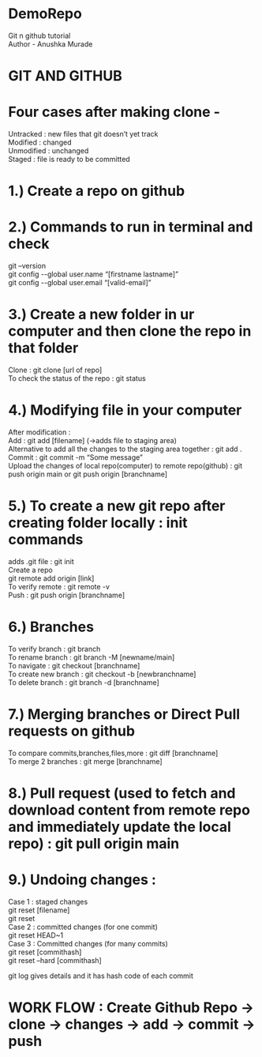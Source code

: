# DemoRepo
Git n github tutorial
<br>
Author - Anushka Murade

# GIT AND GITHUB

# Four cases after making clone -
Untracked : new files that git doesn’t yet track<br>
Modified : changed<br>
Unmodified : unchanged<br>
Staged : file is ready to be committed<br>

# 1.) Create a repo on github

# 2.) Commands to run in terminal and check 
git –version <br>
git config --global user.name “[firstname lastname]”<br>
git config --global user.email “[valid-email]”<br>

# 3.) Create a new folder in ur computer and then clone the repo in that folder
Clone : git clone [url of repo]<br>
To check the status of the repo : git status<br>
 
# 4.) Modifying file in your computer
After modification :<br>
Add : git add [filename]  (->adds file to staging area)<br>
Alternative to add all the changes to the staging area together : git add .<br>
Commit : git commit -m “Some message”<br>
Upload the changes of local repo(computer) to remote repo(github) : git push origin main or git push origin [branchname]<br>

# 5.) To create a new git repo after creating folder locally : init commands
adds .git file : git init <br>
Create a repo<br>
git remote add origin [link]<br>
To verify remote : git remote -v<br>
Push : git push origin [branchname]<br>

# 6.) Branches
To verify branch : git branch<br>
To rename branch : git branch -M [newname/main]<br>
To navigate : git checkout [branchname]<br>
To create new branch : git checkout -b [newbranchname]<br>
To delete branch : git branch -d [branchname]<br>
 
# 7.) Merging branches or Direct Pull requests on github
To compare commits,branches,files,more : git diff [branchname]<br>
To merge 2 branches : git merge [branchname]<br>

# 8.) Pull request (used to fetch and download content from remote repo and immediately update the local repo) : git pull origin main

# 9.) Undoing changes :
Case 1 : staged changes<br>
git reset [filename]<br>
git reset<br>
Case 2 : committed changes (for one commit)<br>
git reset HEAD~1<br>
Case 3 : Committed changes (for many commits)<br>
git reset [commithash]<br>
git reset –hard [commithash]<br>


git log gives details and it has hash code of each commit<br>


# WORK FLOW : Create Github Repo -> clone -> changes -> add -> commit -> push
